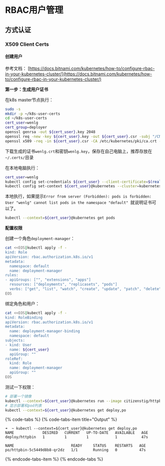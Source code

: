 # RBAC用户管理

## 方式认证

### X509 Client Certs

#### 创建用户

参考文档： [https://docs.bitnami.com/kubernetes/how-to/configure-rbac-in-your-kubernetes-cluster/](https://docs.bitnami.com/kubernetes/how-to/configure-rbac-in-your-kubernetes-cluster/)

**第一步：生成用户证书**

在k8s master节点执行：

```bash
sudo -s
mkdir -p ~/k8s-user-certs
cd ~/k8s-user-certs
cert_user=wenlg
cert_group=deployer
openssl genrsa -out ${cert_user}.key 2048
openssl req -new -key ${cert_user}.key -out ${cert_user}.csr -subj "/CN=${cert_user}/O=${cert_group}"
openssl x509 -req -in ${cert_user}.csr -CA /etc/kubernetes/pki/ca.crt -CAkey /etc/kubernetes/pki/ca.key -CAcreateserial -out ${cert_user}.crt -days 365
```

下载生成的证书`wenlg.crt`和密钥`wenlg.key`，保存在自己电脑上，推荐存放在`~/.certs/`目录

在本地电脑执行：

```bash
cert_user=wenlg
kubectl config set-credentials ${cert_user} --client-certificate=$(realpath ~/.certs/${cert_user}.crt)  --client-key=$(realpath ~/.certs/${cert_user}.key)
kubectl config set-context ${cert_user}@kubernetes --cluster=kubernetes --user=${cert_user}
```

本地执行，如果提示`Error from server (Forbidden): pods is forbidden: User "wenlg" cannot list pods in the namespace "default" `就说明证书可以了。

```bash
kubectl --context=${cert_user}@kubernetes get pods
```

**配置权限**

创建一个角色`deployment-manager`：

```bash
cat <<EOS|kubectl apply -f -
kind: Role
apiVersion: rbac.authorization.k8s.io/v1
metadata:
  namespace: default
  name: deployment-manager
rules:
- apiGroups: ["", "extensions", "apps"]
  resources: ["deployments", "replicasets", "pods"]
  verbs: ["get", "list", "watch", "create", "update", "patch", "delete"]
EOS
```

绑定角色和用户：

```bash
cat <<EOS|kubectl apply -f -
kind: RoleBinding
apiVersion: rbac.authorization.k8s.io/v1
metadata:
  name: deployment-manager-binding
  namespace: default
subjects:
- kind: User
  name: ${cert_user}
  apiGroup: ""
roleRef:
  kind: Role
  name: deployment-manager
  apiGroup: ""
EOS
```

 测试一下权限：

```bash
# 部署一个镜像
kubectl --context=${cert_user}@kubernetes run --image citizenstig/httpbin httpbin
# 显示部署和pod列表
kubectl --context=${cert_user}@kubernetes get deploy,po
```

{% code-tabs %}
{% code-tabs-item title="Output" %}
```text
➜  ~ kubectl --context=${cert_user}@kubernetes get deploy,po
NAME             DESIRED   CURRENT   UP-TO-DATE   AVAILABLE   AGE
deploy/httpbin   1         1         1            1           47s

NAME                          READY     STATUS    RESTARTS   AGE
po/httpbin-5c5449d8b8-qr2dz   1/1       Running   0          47s
```
{% endcode-tabs-item %}
{% endcode-tabs %}



